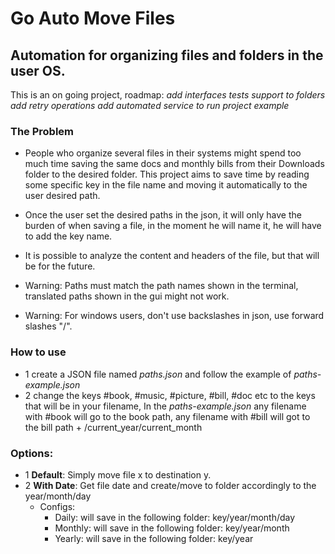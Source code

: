 # Go Auto Move Files
## Automation for organizing files and folders in the user OS.

This is an on going project,
roadmap:
*add interfaces*
*tests*
*support to folders*
*add retry operations*
*add automated service to run project example*

### The Problem
- People who organize several files in their systems might spend too much time saving the same docs and monthly bills from their Downloads folder to the desired folder. This project aims to save time by reading some specific key in the file name and moving it automatically to the user desired path.
- Once the user set the desired paths in the json, it will only have the burden of when saving a file, in the moment he will name it, he will have to add the key name.

- It is possible to analyze the content and headers of the file, but that will be for the future.

- Warning: Paths must match the path names shown in the terminal, translated paths shown in the gui might not work. 
- Warning: For windows users, don't use backslashes in json, use forward slashes "/".


### How to use
- 1 create a JSON file named *paths.json* and follow the example of *paths-example.json*
- 2 change the keys #book, #music, #picture, #bill, #doc etc to the keys that will be in your filename, In the *paths-example.json* any filename with #book will go to the book path, any filename with #bill will got to the bill path + /current_year/current_month

### Options:
- 1 **Default**: Simply move file x to destination y.
- 2 **With Date**: Get file date and create/move to folder accordingly to the year/month/day 
  - Configs:
    - Daily: will save in the following folder: key/year/month/day
    - Monthly: will save in the following folder: key/year/month
    - Yearly: will save in the following folder: key/year


